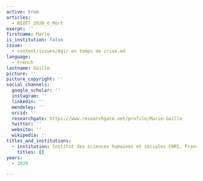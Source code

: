 ```yaml
---
active: true
articles:
  - BIOET_2020_6_Mort
exerpt: ''
firstname: Marie
is_institution: false
issue:
  - content/issues/Agir en temps de crise.md
language:
  - French
lastname: Gaille
picture: ''
picture_copyright: ''
social_channels:
  google_scholar: ''
  instagram: ''
  linkedin: ''
  mendeley: ''
  orcid: ''
  researchgate: https://www.researchgate.net/profile/Marie-Gaille
  twitter: ''
  website: ''
  wikipedia: ''
titles_and_institutions:
  - institution: Institut des sciences humaines et sociales CNRS, France
    titles: []
years:
  - 2020

---
```

